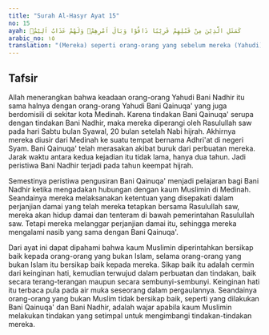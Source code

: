 ```yaml
---
title: "Surah Al-Hasyr Ayat 15"
no: 15
ayah: كَمَثَلِ الَّذِيْنَ مِنْ قَبْلِهِمْ قَرِيْبًا ذَاقُوْا وَبَالَ اَمْرِهِمْۚ وَلَهُمْ عَذَابٌ اَلِيْمٌۚ 
arabic_no: ١٥
translation: "(Mereka) seperti orang-orang yang sebelum mereka (Yahudi) belum lama berselang, telah merasakan akibat buruk (terusir) disebabkan perbuatan mereka sendiri. Dan mereka akan men-dapat azab yang pedih. "
---
```


## Tafsir

Allah menerangkan bahwa keadaan orang-orang Yahudi Bani Nadhir itu sama halnya dengan orang-orang Yahudi Bani Qainuqa' yang juga berdomisili di sekitar kota Medinah. Karena tindakan Bani Qainuqa' serupa dengan tindakan Bani Nadhir, maka mereka diperangi oleh Rasulullah saw pada hari Sabtu bulan Syawal, 20 bulan setelah Nabi hijrah. Akhirnya mereka diusir dari Medinah ke suatu tempat bernama Adhri'at di negeri Syam. Bani Qainuqa' telah merasakan akibat buruk dari perbuatan mereka. Jarak waktu antara kedua kejadian itu tidak lama, hanya dua tahun. Jadi peristiwa Bani Nadhir terjadi pada tahun keempat hijrah.

Semestinya peristiwa pengusiran Bani Qainuqa' menjadi pelajaran bagi Bani Nadhir ketika mengadakan hubungan dengan kaum Muslimin di Medinah. Seandainya mereka melaksanakan ketentuan yang disepakati dalam perjanjian damai yang telah mereka tetapkan bersama Rasulullah saw, mereka akan hidup damai dan tenteram di bawah pemerintahan Rasulullah saw. Tetapi mereka melanggar perjanjian damai itu, sehingga mereka mengalami nasib yang sama dengan Bani Qainuqa'.

Dari ayat ini dapat dipahami bahwa kaum Muslimin diperintahkan bersikap baik kepada orang-orang yang bukan Islam, selama orang-orang yang bukan Islam itu bersikap baik kepada mereka. Sikap baik itu adalah cermin dari keinginan hati, kemudian terwujud dalam perbuatan dan tindakan, baik secara terang-terangan maupun secara sembunyi-sembunyi. Keinginan hati itu terbaca pula pada air muka seseorang dalam pergaulannya. Seandainya orang-orang yang bukan Muslim tidak bersikap baik, seperti yang dilakukan Bani Qainuqa' dan Bani Nadhir, adalah wajar apabila kaum Muslimin melakukan tindakan yang setimpal untuk mengimbangi tindakan-tindakan mereka.